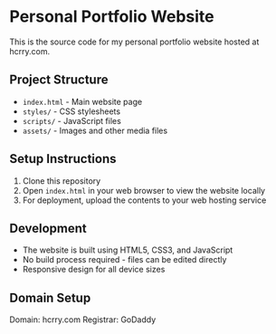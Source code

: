 # Personal Portfolio Website

This is the source code for my personal portfolio website hosted at hcrry.com.

## Project Structure
- `index.html` - Main website page
- `styles/` - CSS stylesheets
- `scripts/` - JavaScript files
- `assets/` - Images and other media files

## Setup Instructions
1. Clone this repository
2. Open `index.html` in your web browser to view the website locally
3. For deployment, upload the contents to your web hosting service

## Development
- The website is built using HTML5, CSS3, and JavaScript
- No build process required - files can be edited directly
- Responsive design for all device sizes

## Domain Setup
Domain: hcrry.com
Registrar: GoDaddy 